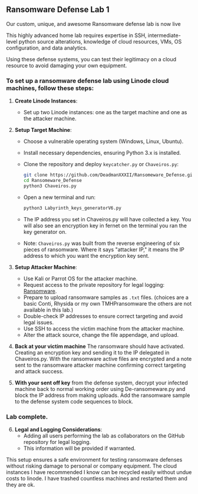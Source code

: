 ## Ransomware Defense Lab 1

Our custom, unique, and awesome Ransomware defense lab is now live

This highly advanced home lab requires expertise in SSH, intermediate-level python source alterations, knowledge of cloud resources, VMs, OS configuration, and data analytics.

Using these defense systems, you can test their legitimacy on a cloud resource to avoid damaging your own equipment.

### To set up a ransomware defense lab using Linode cloud machines, follow these steps:

1. **Create Linode Instances**:
   - Set up two Linode instances: one as the target machine and one as the attacker machine.

2. **Setup Target Machine**:
   - Choose a vulnerable operating system (Windows, Linux, Ubuntu).
   - Install necessary dependencies, ensuring Python 3.x is installed.
   - Clone the repository and deploy `keycatcher.py` or `Chaveiros.py`:

     ```bash
     git clone https://github.com/DeadmanXXXII/Ransomeware_Defense.git
     cd Ransomeware_Defense
     python3 Chaveiros.py
     ```

   - Open a new terminal and run:

     ```bash
     python3 Labyrinth_keys_generatorV6.py
     ```

   - The IP address you set in Chaveiros.py will have collected a key. You will also see an encryption key in fernet on the terminal you ran the key generator on.

   - Note: `Chaveiros.py` was built from the reverse engineering of six pieces of ransomware. Where it says "attacker IP," it means the IP address to which you want the encryption key sent.

3. **Setup Attacker Machine**:
   - Use Kali or Parrot OS for the attacker machine.
   - Request access to the private repository for legal logging: [Ransomware](https://github.com/DeadmanXXXII/Ransomeware).
   - Prepare to upload ransomware samples as `.txt` files. (choices are a basic Conti, Rhysida or my own TMHPransomware the others are not available in this lab.)
   - Double-check IP addresses to ensure correct targeting and avoid legal issues.
   - Use SSH to access the victim machine from the attacker machine.
   - Alter the attack source, change the file appendage, and upload.

4. **Back at your victim machine** 
The ransomware should have activated. Creating an encryption key and sending it to the IP delegated in Chaveiros.py. 
With the ransomware active files are encrypted and a note sent to the ransomware attacker machine confirming correct targeting and attack success.

5. **With your sent off key**
from the defense system, decrypt your infected machine back to normal working order using De-ransomeware.py and block the IP address from making uploads.
Add the ransomware sample to the defense system code sequences to block.

### Lab complete.



6. **Legal and Logging Considerations**:
   - Adding all users performing the lab as collaborators on the GitHub repository for legal logging. 
   - This information will be provided if warranted.

This setup ensures a safe environment for testing ransomware defenses without risking damage to personal or company equipment.
The cloud instances I have recommended I know can be recycled easily without undue costs to linode. I have trashed countless machines and restarted them and they are ok.
